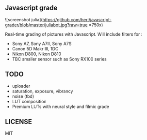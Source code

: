 Javascript grade
----------------

![screenshot julia](https://github.com/heri/javascript-grader/blob/master/juliabot.jpg?raw=true =750x)

Real-time grading of pictures with Javascript. Will include filters for :

* Sony A7, Sony A7II, Sony A7S
* Canon 5D Makr III, 1DC
* Nikon D800, Nikon D810
* TBC smaller sensor such as Sony RX100 series

TODO
----

* uploader
* saturation, exposure, vibrancy
* noise (tbd)
* LUT composition
* Premium LUTs with neural style and filmic grade

LICENSE
-------
MIT